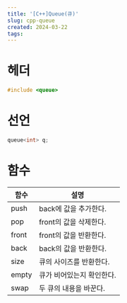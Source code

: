 ```yaml
---
title: '[C++]Queue(큐)'
slug: cpp-queue
created: 2024-03-22
tags:
---
```


# 헤더

```cpp
#include <queue>
```

# 선언

```cpp
queue<int> q;
```

# 함수

| 함수  | 설명                      |
| ----- | ------------------------- |
| push  | back에 값을 추가한다.     |
| pop   | front의 값을 삭제한다.    |
| front | front의 값을 반환한다.    |
| back  | back의 값을 반환한다.     |
| size  | 큐의 사이즈를 반환한다.   |
| empty | 큐가 비어있는지 확인한다. |
| swap  | 두 큐의 내용을 바꾼다.    |
